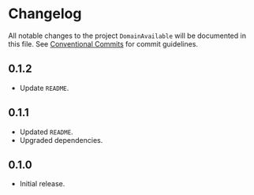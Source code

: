 # Changelog

All notable changes to the project `DomainAvailable` will be documented in this file.
See [Conventional Commits](https://conventionalcommits.org) for commit guidelines.

## 0.1.2

- Update `README`.

## 0.1.1

- Updated `README`.
- Upgraded dependencies.

## 0.1.0

- Initial release.
